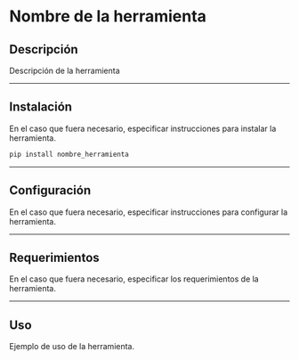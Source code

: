 # Nombre de la herramienta

## Descripción

Descripción de la herramienta

---

## Instalación

En el caso que fuera necesario, especificar instrucciones para instalar la herramienta.

```bash
pip install nombre_herramienta
```

---

## Configuración

En el caso que fuera necesario, especificar instrucciones para configurar la herramienta.

---

## Requerimientos

En el caso que fuera necesario, especificar los requerimientos de la herramienta.

---

## Uso

Ejemplo de uso de la herramienta.
